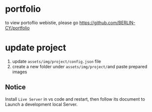 # portfolio

to view portoflio webistie, please go https://github.com/BERLIN-CY/portfolio

# update project

1. update `assets/img/project/config.json` file
2. create a new folder under `assets/img/project/`and paste prepared images

## Notice

Install `Live Server` in vs code and restart, then follow its document to Launch a development local Server.
